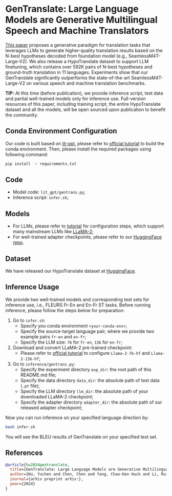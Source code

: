 # GenTranslate: Large Language Models are Generative Multilingual Speech and Machine Translators

[This paper](https://openreview.net/pdf?id=ORXQBJKfFA) proposes a generative paradigm for translation tasks that leverages LLMs to generate higher-quality translation results based on the N-best hypotheses decoded from foundation model (e.g., SeamlessM4T-Large-V2).
We also release a HypoTranslate dataset to support LLM finetuning, which contains over 592K pairs of N-best hypotheses and ground-truth translation in 11 languages.
Experiments show that our GenTranslate significantly outperforms the state-of-the-art SeamlessM4T-Large-V2 on various speech and machine translation benchmarks.

**TIP:** At this time (before publication), we provide inference script, test data and partial well-trained models only for inference use. Full-version resources of this paper, including training script, the entire HypoTranslate dataset and all the models, will be open sourced upon publication to benefit the community.

## Conda Environment Configuration

Our code is built based on [lit-gpt](https://github.com/Lightning-AI/lit-gpt), please refer to [official tutorial](https://github.com/Lightning-AI/lit-gpt#setup) to build the conda environment. Then, please install the required packages using following command:
```bash
pip install -r requirements.txt
```

## Code

- Model code: `lit_gpt/gentrans.py`;
- Inference script: `infer.sh`;

## Models

- For LLMs, please refer to [tutorial](https://github.com/Lightning-AI/lit-gpt/tree/main/tutorials) for configuration steps, which support many mainstream LLMs like [LLaMA-2](https://github.com/Lightning-AI/lit-gpt/blob/main/tutorials/download_llama_2.md);
- For well-trained adapter checkpoints, please refer to our [HuggingFace repo](https://huggingface.co/PeacefulData/GenTranslate).

## Dataset

We have released our HypoTranslate dataset at [HuggingFace](https://huggingface.co/datasets/PeacefulData/HypoTranslate).


## Inference Usage
We provide two well-trained models and corresponding test sets for inference use, i.e., FLEURS Fr-En and En-Fr ST tasks.
Before running inference, please follow the steps below for preparation:
1. Go to `infer.sh`:
   - Specify you conda environment `<your-conda-env>`;
   - Specify the source-target language pair, where we provide two example pairs `fr-en` and `en-fr`;
   - Specify the LLM size: `7b` for `fr-en`, `13b` for `en-fr`;
2. Download and convert LLaMA-2 pre-trained checkpoint:
   - Please refer to [official tutorial](https://github.com/Lightning-AI/lit-gpt/blob/main/tutorials/download_llama_2.md) to configure `Llama-2-7b-hf` and `Llama-2-13b-hf`;
3. Go to `inference/gentrans.py`:
   - Specify the experiment directory `exp_dir`: the root path of this README.md file;
   - Specify the data directory `data_dir`: the absolute path of test data (`.pt` file);
   - Specify the LLM directory `llm_dir`: the absolute path of your downloaded LLaMA-2 checkpoint;
   - Specify the adapter directory `adapter_dir`: the absolute path of our released adapter checkpoint;

Now you can run inference on your specified language direction by:
```bash
bash infer.sh
```

You will see the BLEU results of GenTranslate on your specified test set.


## References
```bib
@article{hu2024gentranslate,
  title={GenTranslate: Large Language Models are Generative Multilingual Speech and Machine Translators},
  author={Hu, Yuchen and Chen, Chen and Yang, Chao-Han Huck and Li, Ruizhe and Zhang, Dong and Chen, Zhehuai and Chng, Eng Siong},
  journal={arXiv preprint arXiv:},
  year={2024}
}
```